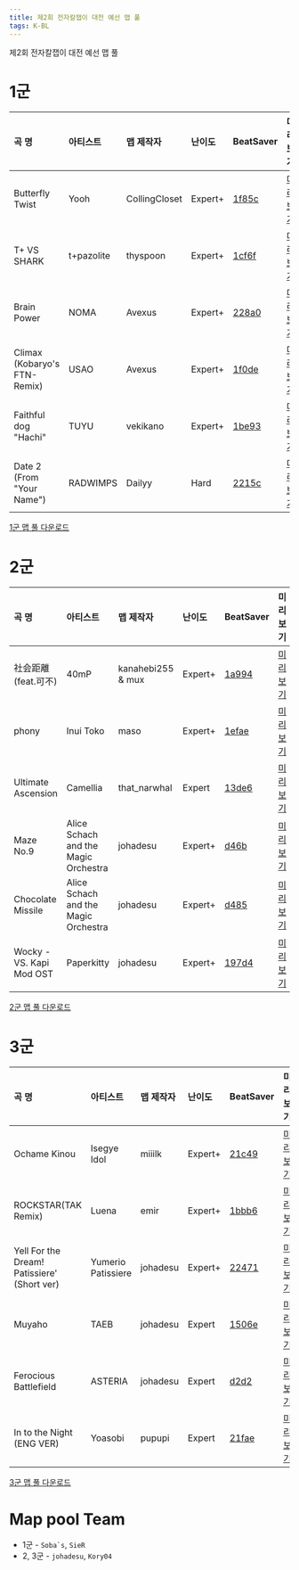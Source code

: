 ```yaml
---
title: 제2회 전자칼잽이 대전 예선 맵 풀
tags: K-BL
---
```


제2회 전자칼잽이 대전 예선 맵 풀

# 1군

곡 명 | 아티스트 | 맵 제작자 | 난이도 | BeatSaver | 미리보기
:---|:---|:---|:---|:---|:---|
Butterfly Twist | Yooh | CollingCloset | Expert+ | [1f85c](https://beatsaver.com/maps/1f85c) | [미리보기](https://skystudioapps.com/bs-viewer/?id=1f85c)
T+ VS SHARK | t+pazolite | thyspoon | Expert+ | [1cf6f](https://beatsaver.com/maps/1cf6f) | [미리보기](https://skystudioapps.com/bs-viewer/?id=1cf6f)
Brain Power | NOMA | Avexus | Expert+ | [228a0](https://beatsaver.com/maps/228a0) | [미리보기](https://skystudioapps.com/bs-viewer/?id=228a0)
Climax (Kobaryo's FTN-Remix) | USAO | Avexus | Expert+ | [1f0de](https://beatsaver.com/maps/1f0de) | [미리보기](https://skystudioapps.com/bs-viewer/?id=1f0de)
Faithful dog "Hachi" | TUYU | vekikano | Expert+ | [1be93](https://beatsaver.com/maps/1be93) | [미리보기](https://skystudioapps.com/bs-viewer/?id=1be93)
Date 2 (From "Your Name") | RADWIMPS | Dailyy | Hard | [2215c](https://beatsaver.com/maps/2215c) | [미리보기](https://skystudioapps.com/bs-viewer/?id=2215c)


[1군 맵 풀 다운로드](/playlist/k_bl_1st_division_map_pool_qualifier.json)

# 2군

곡 명 | 아티스트 | 맵 제작자 | 난이도 | BeatSaver | 미리보기
:---|:---|:---|:---|:---|:---|
社会距離 (feat.可不) | 40mP | kanahebi255 & mux | Expert+ | [1a994](https://beatsaver.com/maps/1a994) | [미리보기](https://skystudioapps.com/bs-viewer/?id=1a994)
phony | Inui Toko | maso | Expert+ | [1efae](https://beatsaver.com/maps/1efae) | [미리보기](https://skystudioapps.com/bs-viewer/?id=1efae)
Ultimate Ascension | Camellia | that_narwhal | Expert | [13de6](https://beatsaver.com/maps/13de6) | [미리보기](https://skystudioapps.com/bs-viewer/?id=13de6)
Maze No.9 | Alice Schach and the Magic Orchestra | johadesu | Expert+ | [d46b](https://beatsaver.com/maps/d46b) | [미리보기](https://skystudioapps.com/bs-viewer/?id=d46b)
Chocolate Missile | Alice Schach and the Magic Orchestra | johadesu | Expert+ | [d485](https://beatsaver.com/maps/d485) | [미리보기](https://skystudioapps.com/bs-viewer/?id=d485)
Wocky - VS. Kapi Mod OST | Paperkitty | johadesu | Expert+ | [197d4](https://beatsaver.com/maps/197d4) | [미리보기](https://skystudioapps.com/bs-viewer/?id=197d4)

[2군 맵 풀 다운로드](/playlist/k_bl_2nd_division_map_pool_qualifier.json)

# 3군

곡 명 | 아티스트 | 맵 제작자 | 난이도 | BeatSaver | 미리보기
:---|:---|:---|:---|:---|:---|
Ochame Kinou | Isegye Idol | miiilk | Expert+ | [21c49](https://beatsaver.com/maps/21c49) | [미리보기](https://skystudioapps.com/bs-viewer/?id=21c49)
ROCKSTAR(TAK Remix) | Luena | emir | Expert+ | [1bbb6](https://beatsaver.com/maps/1bbb6) | [미리보기](https://skystudioapps.com/bs-viewer/?id=1bbb6)
Yell For the Dream! Patissiere' (Short ver) | Yumerio Patissiere | johadesu | Expert+ | [22471](https://beatsaver.com/maps/22471) | [미리보기](https://skystudioapps.com/bs-viewer/?id=22471)
Muyaho | TAEB | johadesu | Expert | [1506e](https://beatsaver.com/maps/1506e) | [미리보기](https://skystudioapps.com/bs-viewer/?id=1506e)
Ferocious Battlefield | ASTERIA | johadesu | Expert | [d2d2](https://beatsaver.com/maps/d2d2) | [미리보기](https://skystudioapps.com/bs-viewer/?id=d2d2)
In to the Night (ENG VER) | Yoasobi | pupupi | Expert | [21fae](https://beatsaver.com/maps/21fae) | [미리보기](https://skystudioapps.com/bs-viewer/?id=21fae)

[3군 맵 풀 다운로드](/playlist/k_bl_3rd_division_map_pool_qualifier.json)

# Map pool Team

- 1군 - ``Soba`s``, `SieR`
- 2, 3군 - `johadesu`, `Kory04`